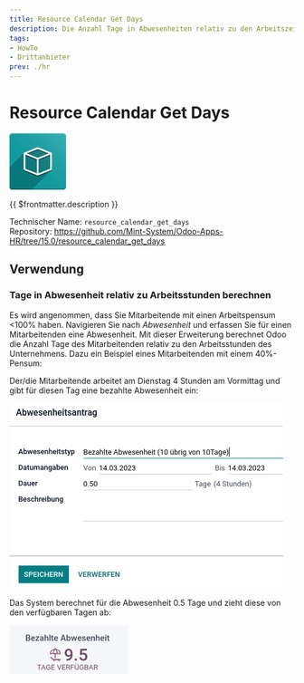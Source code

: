 ```yaml
---
title: Resource Calendar Get Days
description: Die Anzahl Tage in Abwesenheiten relativ zu den Arbeitszeiten des Unternehmens berechnen.
tags:
- HowTo
- Drittanbieter
prev: ./hr
---
```

# Resource Calendar Get Days
![icon_oms_box](attachments/icon_oms_box.png)

{{ $frontmatter.description }}

Technischer Name: `resource_calendar_get_days`\
Repository: <https://github.com/Mint-System/Odoo-Apps-HR/tree/15.0/resource_calendar_get_days>

## Verwendung

### Tage in Abwesenheit relativ zu Arbeitsstunden berechnen

Es wird angenommen, dass Sie Mitarbeitende mit einen Arbeitspensum <100% haben. Navigieren Sie nach *Abwesenheit* und erfassen Sie für einen Mitarbeitenden eine Abwesenheit. Mit dieser Erweiterung berechnet Odoo die Anzahl Tage des Mitarbeitenden relativ zu den Arbeitsstunden des Unternehmens. Dazu ein Beispiel eines Mitarbeitenden mit einem 40%-Pensum:

Der/die Mitarbeitende arbeitet am Dienstag 4 Stunden am Vormittag und gibt für diesen Tag eine bezahlte Abwesenheit ein:

![](attachments/Resource%20Calendar%20Get%20Days%201%20Tag.png)

Das System berechnet für die Abwesenheit 0.5 Tage und zieht diese von den verfügbaren Tagen ab:

![](attachments/Resource%20Calendar%20Get%20Days%20Guthaben.png)
